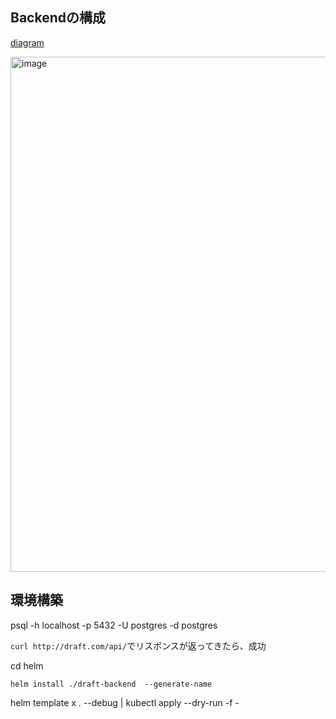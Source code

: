## Backendの構成

[diagram](https://app.diagrams.net/?src=about#G1CuJWLpUqeXx_Qj7RZWCZc-ojCXzTaIJ_)

<img width="824" alt="image" src="https://user-images.githubusercontent.com/84740493/196251652-5623473f-f8c0-496f-b308-37a7f4141a34.png">

## 環境構築

psql -h localhost -p 5432 -U postgres -d postgres

`curl http://draft.com/api/`でリスポンスが返ってきたら、成功

cd helm

`helm install ./draft-backend  --generate-name`

helm template x . --debug | kubectl apply --dry-run -f -


